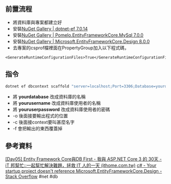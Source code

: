 ## 前置流程
* 將資料庫與專案都建立好
* 安裝[NuGet Gallery | dotnet-ef 7.0.14](https://www.nuget.org/packages/dotnet-ef/7.0.14#versions-body-tab)
* 安裝[NuGet Gallery | Pomelo.EntityFrameworkCore.MySql 7.0.0](https://www.nuget.org/packages/Pomelo.EntityFrameworkCore.MySql)
* 安裝[NuGet Gallery | Microsoft.EntityFrameworkCore.Design 8.0.0](https://www.nuget.org/packages/Microsoft.EntityFrameworkCore.Design/)
* 去專案的csprof檔裡面在PropertyGroup加入以下程式碼，
```csproj
<GenerateRuntimeConfigurationFiles>True</GenerateRuntimeConfigurationFiles>
```
## 指令

```powershell
dotnet ef dbcontext scaffold "server=localhost;Port=3306;Database=yourdatabase; User=yourusername;Password=yourpassword;" "Pomelo.EntityFrameworkCore.MySql" -o ./Models -c YourDbContext -f
```
* 將 **yourdatabase** 改成資料庫的名稱
* 將 **yourusername** 改成資料庫使用者的名稱
* 將 **youruserpassword** 改成資料庫使用者的密碼
* -o 後面接要輸出程式的位置
* -c 後面接context要叫甚麼名字
* -f 會把輸出的東西覆蓋掉

## 參考資料
[[Day05] Entity Framework Core與DB First - 我與 ASP.NET Core 3 的 30天 - iT 邦幫忙::一起幫忙解決難題，拯救 IT 人的一天 (ithome.com.tw)](https://ithelp.ithome.com.tw/articles/10240045)
[c# - Your startup project doesn't reference Microsoft.EntityFrameworkCore.Design - Stack Overflow](https://stackoverflow.com/questions/52536588/your-startup-project-doesnt-reference-microsoft-entityframeworkcore-design)
#net #db